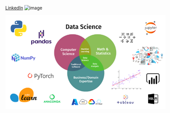 [LinkedIn](https://www.linkedin.com/in/joaomrcs/)
![image]({https://img.shields.io/badge/LinkedIn-0077B5?style=for-the-badge&logo=linkedin&logoColor=white})

![DS](https://github.com/joaomrcs/datascience/blob/main/imgs/DS.png)